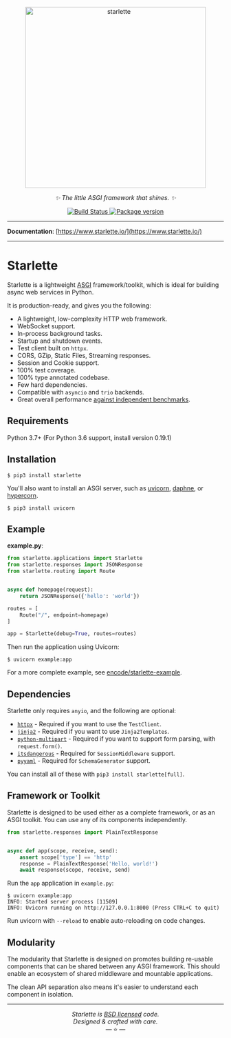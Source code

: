 <p align="center">
  <a href="https://www.starlette.io/"><img width="420px" src="https://raw.githubusercontent.com/encode/starlette/master/docs/img/starlette.png" alt='starlette'></a>
</p>
<p align="center">
    <em>✨ The little ASGI framework that shines. ✨</em>
</p>
<p align="center">
<a href="https://github.com/encode/starlette/actions">
    <img src="https://github.com/encode/starlette/workflows/Test%20Suite/badge.svg" alt="Build Status">
</a>
<a href="https://pypi.org/project/starlette/">
    <img src="https://badge.fury.io/py/starlette.svg" alt="Package version">
</a>
</p>

---

**Documentation**: [https://www.starlette.io/](https://www.starlette.io/)

---

# Starlette

Starlette is a lightweight [ASGI][asgi] framework/toolkit,
which is ideal for building async web services in Python.

It is production-ready, and gives you the following:

* A lightweight, low-complexity HTTP web framework.
* WebSocket support.
* In-process background tasks.
* Startup and shutdown events.
* Test client built on `httpx`.
* CORS, GZip, Static Files, Streaming responses.
* Session and Cookie support.
* 100% test coverage.
* 100% type annotated codebase.
* Few hard dependencies.
* Compatible with `asyncio` and `trio` backends.
* Great overall performance [against independent benchmarks][techempower].

## Requirements

Python 3.7+ (For Python 3.6 support, install version 0.19.1)

## Installation

```shell
$ pip3 install starlette
```

You'll also want to install an ASGI server, such as [uvicorn](http://www.uvicorn.org/), [daphne](https://github.com/django/daphne/), or [hypercorn](https://pgjones.gitlab.io/hypercorn/).

```shell
$ pip3 install uvicorn
```

## Example

**example.py**:

```python
from starlette.applications import Starlette
from starlette.responses import JSONResponse
from starlette.routing import Route


async def homepage(request):
    return JSONResponse({'hello': 'world'})

routes = [
    Route("/", endpoint=homepage)
]

app = Starlette(debug=True, routes=routes)
```

Then run the application using Uvicorn:

```shell
$ uvicorn example:app
```

For a more complete example, see [encode/starlette-example](https://github.com/encode/starlette-example).

## Dependencies

Starlette only requires `anyio`, and the following are optional:

* [`httpx`][httpx] - Required if you want to use the `TestClient`.
* [`jinja2`][jinja2] - Required if you want to use `Jinja2Templates`.
* [`python-multipart`][python-multipart] - Required if you want to support form parsing, with `request.form()`.
* [`itsdangerous`][itsdangerous] - Required for `SessionMiddleware` support.
* [`pyyaml`][pyyaml] - Required for `SchemaGenerator` support.

You can install all of these with `pip3 install starlette[full]`.

## Framework or Toolkit

Starlette is designed to be used either as a complete framework, or as
an ASGI toolkit. You can use any of its components independently.

```python
from starlette.responses import PlainTextResponse


async def app(scope, receive, send):
    assert scope['type'] == 'http'
    response = PlainTextResponse('Hello, world!')
    await response(scope, receive, send)
```

Run the `app` application in `example.py`:

```shell
$ uvicorn example:app
INFO: Started server process [11509]
INFO: Uvicorn running on http://127.0.0.1:8000 (Press CTRL+C to quit)
```

Run uvicorn with `--reload` to enable auto-reloading on code changes.

## Modularity

The modularity that Starlette is designed on promotes building re-usable
components that can be shared between any ASGI framework. This should enable
an ecosystem of shared middleware and mountable applications.

The clean API separation also means it's easier to understand each component
in isolation.

---

<p align="center"><i>Starlette is <a href="https://github.com/encode/starlette/blob/master/LICENSE.md">BSD licensed</a> code.<br/>Designed & crafted with care.</i></br>&mdash; ⭐️ &mdash;</p>

[asgi]: https://asgi.readthedocs.io/en/latest/
[httpx]: https://www.python-httpx.org/
[jinja2]: https://jinja.palletsprojects.com/
[python-multipart]: https://andrew-d.github.io/python-multipart/
[itsdangerous]: https://pythonhosted.org/itsdangerous/
[sqlalchemy]: https://www.sqlalchemy.org
[pyyaml]: https://pyyaml.org/wiki/PyYAMLDocumentation
[techempower]: https://www.techempower.com/benchmarks/#hw=ph&test=fortune&l=zijzen-sf
